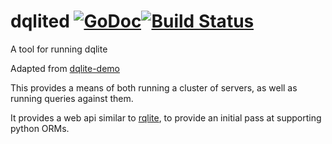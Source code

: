 # dqlited [![GoDoc](https://godoc.org/github.com/paulstuart/dqlited?status.svg)](http://godoc.org/github.com/paulstuart/dqlited)[![Build Status](https://travis-ci.com/paulstuart/dqlited.svg?branch=master)](https://travis-ci.com/paulstuart/dqlited)

A tool for running dqlite

Adapted from [dqlite-demo](https://github.com/canonical/go-dqlite/tree/master/cmd/dqlite-demo)

This provides a means of both running a cluster of servers, as well as running queries against them.

It provides a web api similar to [rqlite](https://github.com/rqlite/rqlite), to provide an initial pass at supporting python ORMs.
